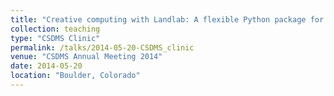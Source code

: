 ```yaml
---
title: "Creative computing with Landlab: A flexible Python package for rapidly building and exploring 2D surface-dynamics models."
collection: teaching
type: "CSDMS Clinic"
permalink: /talks/2014-05-20-CSDMS_clinic
venue: "CSDMS Annual Meeting 2014"
date: 2014-05-20
location: "Boulder, Colorado"
---
```



